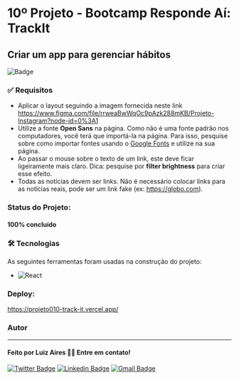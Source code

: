 # 10º Projeto - Bootcamp Responde Aí: TrackIt 

## Criar um app para gerenciar hábitos

![Badge](https://img.shields.io/github/license/lfaires/Instagram)

### ✅ Requisitos

* Aplicar o layout seguindo a imagem fornecida neste link https://www.figma.com/file/rrweaBwWqOc9pAzk288mKB/Projeto-Instagram?node-id=0%3A1
* Utilize a fonte **Open Sans** na página. Como não é uma fonte padrão nos computadores, você terá que importá-la na página. Para isso, pesquise sobre como importar fontes usando o [Google Fonts](https://fonts.google.com/) e utilize na sua página.
* Ao passar o mouse sobre o texto de um link, este deve ficar ligeiramente mais claro. Dica: pesquise por **filter brightness** para criar esse efeito.
* Todas as notícias devem ser links. Não é necessário colocar links para as notícias reais, pode ser um link fake (ex: https://globo.com).

### Status do Projeto:

####  100% concluído

### 🛠 Tecnologias

As seguintes ferramentas foram usadas na construção do projeto:

* <img alt="React" src="https://img.shields.io/badge/react-%2320232a.svg?style=for-the-badge&logo=react&logoColor=%2361DAFB"/>

### Deploy:

https://projeto010-track-it.vercel.app/


### Autor
---

#### Feito por Luiz Aires 👋🏽 Entre em contato!

[![Twitter Badge](https://img.shields.io/badge/-@lfaires4-1ca0f1?style=flat-square&labelColor=1ca0f1&logo=twitter&logoColor=white&link=https://twitter.com/lfaires4)](https://twitter.com/lfaires4) 
[![Linkedin Badge](https://img.shields.io/badge/-Luiz_Fernando_Aires-blue?style=flat-square&logo=Linkedin&logoColor=white&link=https://www.linkedin.com/in/lfaires4/)](https://www.linkedin.com/in/lfaires4/) 
[![Gmail Badge](https://img.shields.io/badge/-lfaires@gmail.com-c14438?style=flat-square&logo=Gmail&logoColor=white&link=mailto:lfaires@gmail.com)](mailto:lfaires@gmail.com)
